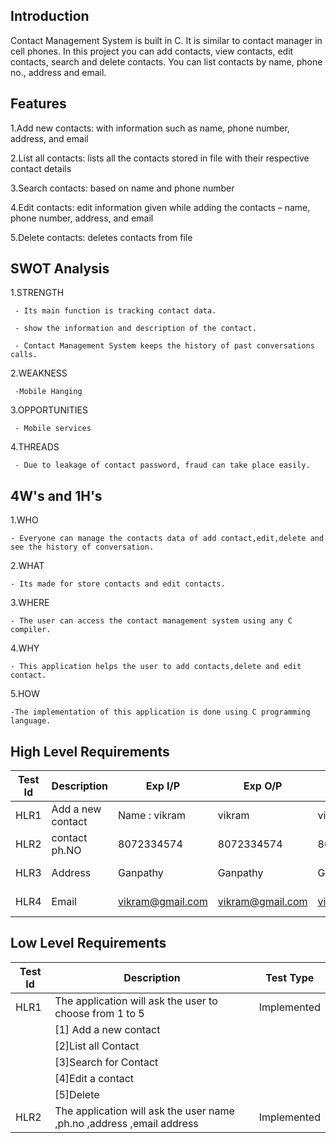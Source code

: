 ## Introduction
Contact Management System is built in C. It is similar to contact manager in cell phones. 
In this project you can add contacts, view contacts, edit contacts, search and delete contacts.
You can list contacts by name, phone no., address and email.

## Features
1.Add new contacts: with information such as name, phone number, address, and email

2.List all contacts: lists all the contacts stored in file with their respective contact details

3.Search contacts: based on name and phone number

4.Edit contacts: edit information given while adding the contacts – name, phone number, address, and email

5.Delete contacts: deletes contacts from file

## SWOT Analysis
1.STRENGTH

     - Its main function is tracking contact data.

     - show the information and description of the contact.

     - Contact Management System keeps the history of past conversations calls.
2.WEAKNESS

     -Mobile Hanging
3.OPPORTUNITIES

     - Mobile services
4.THREADS

     - Due to leakage of contact password, fraud can take place easily.
     
## 4W's and 1H's
1.WHO

    - Everyone can manage the contacts data of add contact,edit,delete and see the history of conversation.
2.WHAT

    - Its made for store contacts and edit contacts. 
3.WHERE

    - The user can access the contact management system using any C compiler.  
4.WHY

    - This application helps the user to add contacts,delete and edit contact.
5.HOW

    -The implementation of this application is done using C programming language.

## High Level Requirements
|Test Id  | Description |Exp I/P  |Exp O/P  |Act O/P  |Test Type  |
|--|--|--|--|--|--|
| HLR1 |Add a new contact |Name : vikram |vikram |vikram|Requirement based
|HLR2|contact ph.NO|8072334574 |8072334574|8072334574|Requirement based|
| HLR3 |Address |Ganpathy|Ganpathy|Ganpathy|Requirement based
| HLR4 |Email|vikram@gmail.com|vikram@gmail.com|vikram@gmail.com|Requirement based

## Low Level Requirements
|Test Id   |Description |Test Type|
|--|--|--|
| HLR1 |The application will ask the user to choose from 1 to 5 |Implemented
   | |[1] Add a new contact |
   ||[2]List all Contact ||
 | |[3]Search for Contact 
  | |[4]Edit a contact 
   |  |[5]Delete | |
   |HLR2|The application will ask the user  name ,ph.no ,address ,email address|Implemented|
     
     
     
